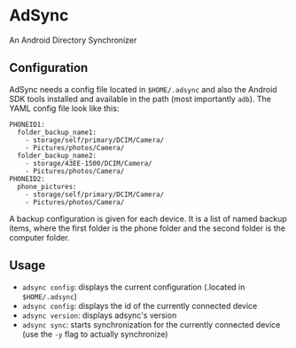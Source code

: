 # AdSync

An Android Directory Synchronizer

## Configuration

AdSync needs a config file located in `$HOME/.adsync` and also the Android SDK tools installed and available in the path (most importantly `adb`). The YAML config file look like this:

```
PHONEID1:
  folder_backup_name1:
    - storage/self/primary/DCIM/Camera/
    - Pictures/photos/Camera/
  folder_backup_name2:
    - storage/43EE-1500/DCIM/Camera/
    - Pictures/photos/Camera/
PHONEID2:
  phone_pictures:
    - storage/self/primary/DCIM/Camera/
    - Pictures/photos/Camera/
```

A backup configuration is given for each device. It is a list of named backup items, where the first folder is the phone folder and the second folder is the computer folder.

## Usage

* `adsync config`: displays the current configuration (.located in `$HOME/.adsync`)
* `adsync config`: displays the id of the currently connected device
* `adsync version`: displays adsync's version
* `adsync sync`: starts synchronization for the currently connected device (use the `-y` flag to actually synchronize)